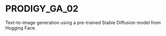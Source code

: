 # PRODIGY_GA_02
Text-to-image generation using a pre-trained Stable Diffusion model from Hugging Face. 
